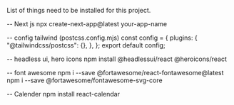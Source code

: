 List of things need to be installed for this project.

-- Next js
npx create-next-app@latest your-app-name

-- config tailwind (postcss.config.mjs)
const config = {
  plugins: {
    "@tailwindcss/postcss": {},
  },
};
export default config;

-- headless ui, hero icons
npm install @headlessui/react @heroicons/react

-- font awesome
npm i --save @fortawesome/react-fontawesome@latest
npm i --save @fortawesome/fontawesome-svg-core

-- Calender
npm install react-calendar


